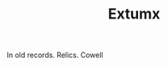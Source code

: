 ---
title: Extumx
letter: E
permalink: "/definitions/bld-extumx.html"
body: In old records. Relics. Cowell
published_at: '2018-07-07'
source: Black's Law Dictionary 2nd Ed (1910)
layout: post
---